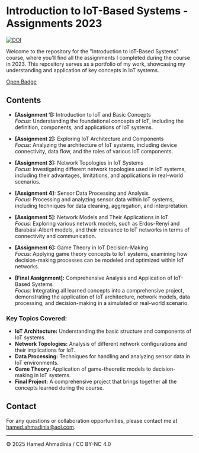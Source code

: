 # Introduction to IoT-Based Systems - Assignments 2023

[![DOI](https://zenodo.org/badge/850335990.svg)](https://doi.org/10.5281/zenodo.15254885)

Welcome to the repository for the "Introduction to IoT-Based Systems" course, where you'll find all the assignments I completed during the course in 2023. This repository serves as a portfolio of my work, showcasing my understanding and application of key concepts in IoT systems.

[Open Badge](https://openbadgefactory.com/v1/assertion/b7d8700be4a595b163c1a528e1b87082da387add)

## Contents

- **[Assignment 1]:** Introduction to IoT and Basic Concepts  
  *Focus:* Understanding the foundational concepts of IoT, including the definition, components, and applications of IoT systems.

- **[Assignment 2]:** Exploring IoT Architecture and Components  
  *Focus:* Analyzing the architecture of IoT systems, including device connectivity, data flow, and the roles of various IoT components.

- **[Assignment 3]:** Network Topologies in IoT Systems  
  *Focus:* Investigating different network topologies used in IoT systems, including their advantages, limitations, and applications in real-world scenarios.

- **[Assignment 4]:** Sensor Data Processing and Analysis  
  *Focus:* Processing and analyzing sensor data within IoT systems, including techniques for data cleaning, aggregation, and interpretation.

- **[Assignment 5]:** Network Models and Their Applications in IoT  
  *Focus:* Exploring various network models, such as Erdos-Renyi and Barabási-Albert models, and their relevance to IoT networks in terms of connectivity and communication.

- **[Assignment 6]:** Game Theory in IoT Decision-Making  
  *Focus:* Applying game theory concepts to IoT systems, examining how decision-making processes can be modeled and optimized within IoT networks.

- **[Final Assignment]:** Comprehensive Analysis and Application of IoT-Based Systems  
  *Focus:* Integrating all learned concepts into a comprehensive project, demonstrating the application of IoT architecture, network models, data processing, and decision-making in a simulated or real-world scenario.

### Key Topics Covered:
- **IoT Architecture:** Understanding the basic structure and components of IoT systems.
- **Network Topologies:** Analysis of different network configurations and their implications for IoT.
- **Data Processing:** Techniques for handling and analyzing sensor data in IoT environments.
- **Game Theory:** Application of game-theoretic models to decision-making in IoT systems.
- **Final Project:** A comprehensive project that brings together all the concepts learned during the course.

## Contact

For any questions or collaboration opportunities, please contact me at [hamed.ahmadinia@aol.com](mailto:hamed.ahmadinia@aol.com).

---
© 2025 Hamed Ahmadinia /  CC BY-NC 4.0
